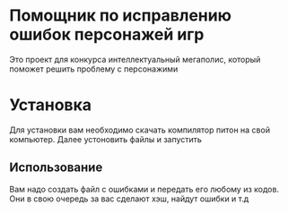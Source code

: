 # Помощник по исправлению ошибок персонажей игр
Это проект для конкурса интеллектуальный мегаполис, который поможет решить проблему с персонажими

# Установка
Для установки вам необходимо скачать компилятор питон на свой компьютер. Далее устоновить файлы и запустить

## Использование
Вам надо создать файл с ошибками и передать его любому из кодов. Они в свою очередь за вас сделают хэш, найдут ошибки и т.д
